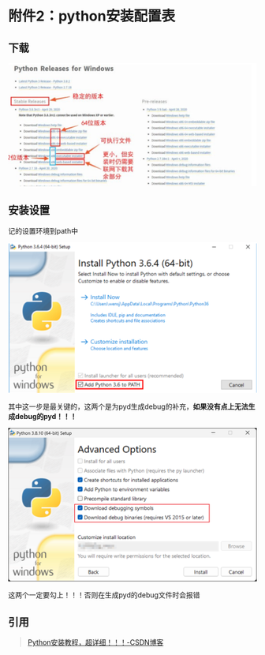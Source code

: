 # 附件2：python安装配置表

## 下载

![image-20241224155651071](附件2：python安装配置表.assets/image-20241224155651071.png)

## 安装设置

记的设置环境到path中

![image-20241224160848349](附件2：python安装配置表.assets/image-20241224160848349.png)

其中这一步是最关键的，这两个是为pyd生成debug的补充，**如果没有点上无法生成debug的pyd！！！**

![image-20241221104840368](附件2：python安装配置表.assets/image-20241221104840368.png)

这两个一定要勾上！！！否则在生成pyd的debug文件时会报错

## 引用

> [Python安装教程，超详细！！！-CSDN博客](https://blog.csdn.net/maiya_yayaya/article/details/131450517)
